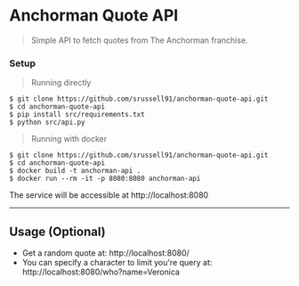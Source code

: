 # Anchorman Quote API

> Simple API to fetch quotes from The Anchorman franchise.

### Setup

> Running directly

```shell
$ git clone https://github.com/srussell91/anchorman-quote-api.git
$ cd anchorman-quote-api
$ pip install src/requirements.txt
$ python src/api.py
```

> Running with docker

```shell
$ git clone https://github.com/srussell91/anchorman-quote-api.git
$ cd anchorman-quote-api
$ docker build -t anchorman-api .
$ docker run --rm -it -p 8080:8080 anchorman-api
```

The service will be accessible at http://localhost:8080

---

## Usage (Optional)

- Get a random quote at: http://localhost:8080/
- You can specify a character to limit you're query at: http://localhost:8080/who?name=Veronica
